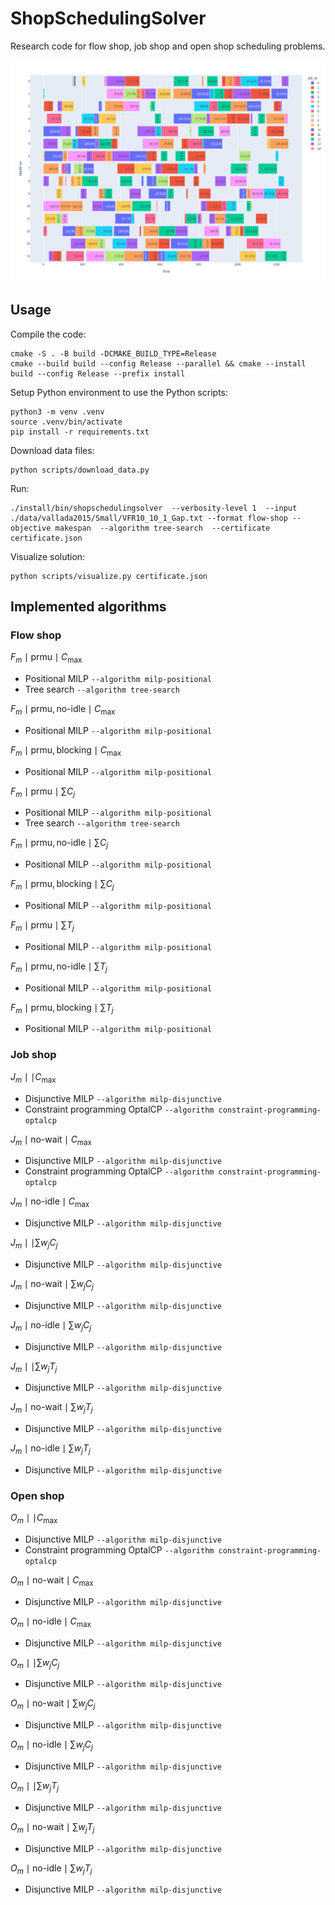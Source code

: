 # ShopSchedulingSolver

Research code for flow shop, job shop and open shop scheduling problems.

![scheduleexample](img/schedule.png?raw=true "Schedule example")

## Usage

Compile the code:
```shell
cmake -S . -B build -DCMAKE_BUILD_TYPE=Release
cmake --build build --config Release --parallel && cmake --install build --config Release --prefix install
```

Setup Python environment to use the Python scripts:
```shell
python3 -m venv .venv
source .venv/bin/activate
pip install -r requirements.txt
```

Download data files:
```shell
python scripts/download_data.py
```

Run:
```
./install/bin/shopschedulingsolver  --verbosity-level 1  --input ./data/vallada2015/Small/VFR10_10_1_Gap.txt --format flow-shop --objective makespan  --algorithm tree-search  --certificate certificate.json
```

Visualize solution:
```
python scripts/visualize.py certificate.json
```

## Implemented algorithms

### Flow shop

$F_m \mid \text{prmu} \mid C_{\max}$
* Positional MILP `--algorithm milp-positional`
* Tree search `--algorithm tree-search`

$F_m \mid \text{prmu}, \text{no-idle} \mid C_{\max}$
* Positional MILP `--algorithm milp-positional`

$F_m \mid \text{prmu}, \text{blocking} \mid C_{\max}$
* Positional MILP `--algorithm milp-positional`

$F_m \mid \text{prmu} \mid \sum C_j$
* Positional MILP `--algorithm milp-positional`
* Tree search `--algorithm tree-search`

$F_m \mid \text{prmu}, \text{no-idle} \mid \sum C_j$
* Positional MILP `--algorithm milp-positional`

$F_m \mid \text{prmu}, \text{blocking} \mid \sum C_j$
* Positional MILP `--algorithm milp-positional`

$F_m \mid \text{prmu} \mid \sum T_j$
* Positional MILP `--algorithm milp-positional`

$F_m \mid \text{prmu}, \text{no-idle} \mid \sum T_j$
* Positional MILP `--algorithm milp-positional`

$F_m \mid \text{prmu}, \text{blocking} \mid \sum T_j$
* Positional MILP `--algorithm milp-positional`

### Job shop

$J_m \mid \mid C_{\max}$
* Disjunctive MILP `--algorithm milp-disjunctive`
* Constraint programming OptalCP `--algorithm constraint-programming-optalcp`

$J_m \mid \text{no-wait} \mid C_{\max}$
* Disjunctive MILP `--algorithm milp-disjunctive`
* Constraint programming OptalCP `--algorithm constraint-programming-optalcp`

$J_m \mid \text{no-idle} \mid C_{\max}$
* Disjunctive MILP `--algorithm milp-disjunctive`

$J_m \mid \mid \sum w_j C_j$
* Disjunctive MILP `--algorithm milp-disjunctive`

$J_m \mid \text{no-wait} \mid \sum w_j C_j$
* Disjunctive MILP `--algorithm milp-disjunctive`

$J_m \mid \text{no-idle} \mid \sum w_j C_j$
* Disjunctive MILP `--algorithm milp-disjunctive`

$J_m \mid \mid \sum w_j T_j$
* Disjunctive MILP `--algorithm milp-disjunctive`

$J_m \mid \text{no-wait} \mid \sum w_j T_j$
* Disjunctive MILP `--algorithm milp-disjunctive`

$J_m \mid \text{no-idle} \mid \sum w_j T_j$
* Disjunctive MILP `--algorithm milp-disjunctive`

### Open shop

$O_m \mid \mid C_{\max}$
* Disjunctive MILP `--algorithm milp-disjunctive`
* Constraint programming OptalCP `--algorithm constraint-programming-optalcp`

$O_m \mid \text{no-wait} \mid C_{\max}$
* Disjunctive MILP `--algorithm milp-disjunctive`

$O_m \mid \text{no-idle} \mid C_{\max}$
* Disjunctive MILP `--algorithm milp-disjunctive`

$O_m \mid \mid \sum w_j C_j$
* Disjunctive MILP `--algorithm milp-disjunctive`

$O_m \mid \text{no-wait} \mid \sum w_j C_j$
* Disjunctive MILP `--algorithm milp-disjunctive`

$O_m \mid \text{no-idle} \mid \sum w_j C_j$
* Disjunctive MILP `--algorithm milp-disjunctive`

$O_m \mid \mid \sum w_j T_j$
* Disjunctive MILP `--algorithm milp-disjunctive`

$O_m \mid \text{no-wait} \mid \sum w_j T_j$
* Disjunctive MILP `--algorithm milp-disjunctive`

$O_m \mid \text{no-idle} \mid \sum w_j T_j$
* Disjunctive MILP `--algorithm milp-disjunctive`
